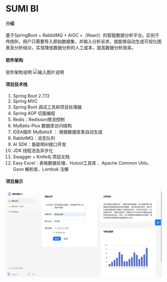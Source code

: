 # SUMI BI

#### 介绍
基于SpringBoot + RabbitMQ + AIGC +（React）的智能数据分析平台。区别于传统BI，用户只需要导入原始数据集，并输入分析诉求，就能够自动生成可视化图表及分析结论，实现降低数据分析的人工成本，提高数据分析效率。

#### 软件架构
软件架构说明
![输入图片说明](https://foruda.gitee.com/images/1690346265385701598/bdd11a16_9738037.png "流程图.png")

#### 项目技术栈


1. Spring Boot 2.7.13
1. Spring MVC
1. Spring Boot 调试工具和项目处理器
1. Spring AOP 切面编程
1. Redis：Redisson限流控制
1. MyBatis-Plus 数据库访问结构
1. IDEA插件 MyBatisX ： 根据数据库表自动生成
1. RabbitMQ：消息队列
1. AI SDK：鱼聪明AI接口开发
1. JDK 线程池及异步化
1. Swagger + Knife4j 项目文档
1. Easy Excel：表格数据处理、Hutool工具库 、Apache Common Utils、Gson 解析库、Lombok 注解


#### 项目展示
![输入图片说明](src/main/resources/%E6%8D%95%E8%8E%B7.PNG)

